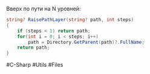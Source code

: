 
Вверх по пути на N уровней:

```csharp
string? RaisePathLayer(string? path, int steps)
{
    if (steps < 1) return path;
    for(int i = 0; i < steps; i++)
        path = Directory.GetParent(path)?.FullName;
    return path;
}
```

#C-Sharp #Utils #Files
